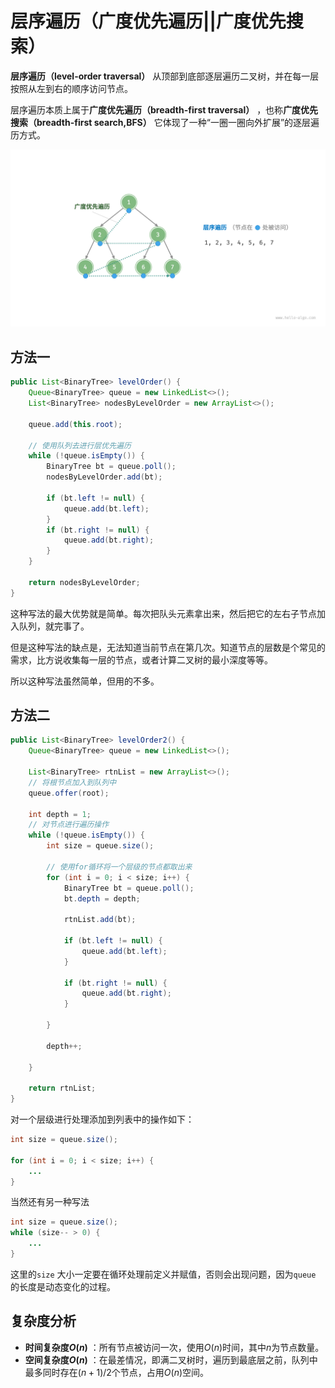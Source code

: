 # 层序遍历（广度优先遍历||广度优先搜索）

**层序遍历（level-order traversal）** 从顶部到底部逐层遍历二叉树，并在每一层按照从左到右的顺序访问节点。

层序遍历本质上属于**广度优先遍历（breadth-first traversal）** ，也称**广度优先搜索（breadth-first search,BFS）** 它体现了一种“一圈一圈向外扩展”的逐层遍历方式。


![广度优先遍历](../images/binary_tree_bfs.png)

## 方法一

```java
public List<BinaryTree> levelOrder() {
    Queue<BinaryTree> queue = new LinkedList<>();
    List<BinaryTree> nodesByLevelOrder = new ArrayList<>();

    queue.add(this.root);

    // 使用队列去进行层优先遍历
    while (!queue.isEmpty()) {
        BinaryTree bt = queue.poll();
        nodesByLevelOrder.add(bt);

        if (bt.left != null) {
            queue.add(bt.left);
        }
        if (bt.right != null) {
            queue.add(bt.right);
        }
    }

    return nodesByLevelOrder;
}

```

这种写法的最大优势就是简单。每次把队头元素拿出来，然后把它的左右子节点加入队列，就完事了。

但是这种写法的缺点是，无法知道当前节点在第几次。知道节点的层数是个常见的需求，比方说收集每一层的节点，或者计算二叉树的最小深度等等。

所以这种写法虽然简单，但用的不多。

## 方法二
```java
public List<BinaryTree> levelOrder2() {
    Queue<BinaryTree> queue = new LinkedList<>();

    List<BinaryTree> rtnList = new ArrayList<>();
    // 将根节点加入到队列中
    queue.offer(root);

    int depth = 1;
    // 对节点进行遍历操作
    while (!queue.isEmpty()) {
        int size = queue.size();

        // 使用for循环将一个层级的节点都取出来
        for (int i = 0; i < size; i++) {
            BinaryTree bt = queue.poll();
            bt.depth = depth;

            rtnList.add(bt);

            if (bt.left != null) {
                queue.add(bt.left);
            }

            if (bt.right != null) {
                queue.add(bt.right);
            }

        }

        depth++;

    }

    return rtnList;
}

```

对一个层级进行处理添加到列表中的操作如下：
```java
int size = queue.size();

for (int i = 0; i < size; i++) {
    ...
}
```

当然还有另一种写法
```java
int size = queue.size();
while (size-- > 0) {
    ...
}
```

这里的`size` 大小一定要在循环处理前定义并赋值，否则会出现问题，因为`queue` 的长度是动态变化的过程。


## 复杂度分析
* **时间复杂度$O(n)$** ：所有节点被访问一次，使用$O(n)$时间，其中$n$为节点数量。
* **空间复杂度$O(n)$** ：在最差情况，即满二叉树时，遍历到最底层之前，队列中最多同时存在$(n+1)/2$个节点，占用$O(n)$空间。
